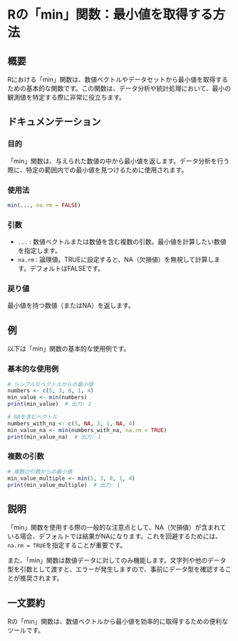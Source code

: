 <!--
Meta Description: # Rの「min」関数：最小値を取得する方法 ## 概要 Rにおける「min」関数は、数値ベクトルやデータセットから最小値を取得するための基本的な関数です。この関数は、データ分析や統計処理において、最小の観測値を特定する際に非常に役立ちます。 ## ドキュメンテーション ### 目的 「min」関数...
Meta Keywords: min, 関数は, print, 欠損値, numbers
-->

# Rの「min」関数：最小値を取得する方法

## 概要
Rにおける「min」関数は、数値ベクトルやデータセットから最小値を取得するための基本的な関数です。この関数は、データ分析や統計処理において、最小の観測値を特定する際に非常に役立ちます。

## ドキュメンテーション
### 目的
「min」関数は、与えられた数値の中から最小値を返します。データ分析を行う際に、特定の範囲内での最小値を見つけるために使用されます。

### 使用法
```R
min(..., na.rm = FALSE)
```

### 引数
- `...` : 数値ベクトルまたは数値を含む複数の引数。最小値を計算したい数値を指定します。
- `na.rm` : 論理値。TRUEに設定すると、NA（欠損値）を無視して計算します。デフォルトはFALSEです。

### 戻り値
最小値を持つ数値（またはNA）を返します。

## 例
以下は「min」関数の基本的な使用例です。

### 基本的な使用例
```R
# シンプルなベクトルからの最小値
numbers <- c(5, 3, 8, 1, 4)
min_value <- min(numbers)
print(min_value)  # 出力: 1

# NAを含むベクトル
numbers_with_na <- c(5, NA, 3, 1, NA, 4)
min_value_na <- min(numbers_with_na, na.rm = TRUE)
print(min_value_na)  # 出力: 1
```

### 複数の引数
```R
# 複数の引数からの最小値
min_value_multiple <- min(5, 3, 8, 1, 4)
print(min_value_multiple)  # 出力: 1
```

## 説明
「min」関数を使用する際の一般的な注意点として、NA（欠損値）が含まれている場合、デフォルトでは結果がNAになります。これを回避するためには、`na.rm = TRUE`を指定することが重要です。

また、「min」関数は数値データに対してのみ機能します。文字列や他のデータ型を引数として渡すと、エラーが発生しますので、事前にデータ型を確認することが推奨されます。

## 一文要約
Rの「min」関数は、数値ベクトルから最小値を効率的に取得するための便利なツールです。